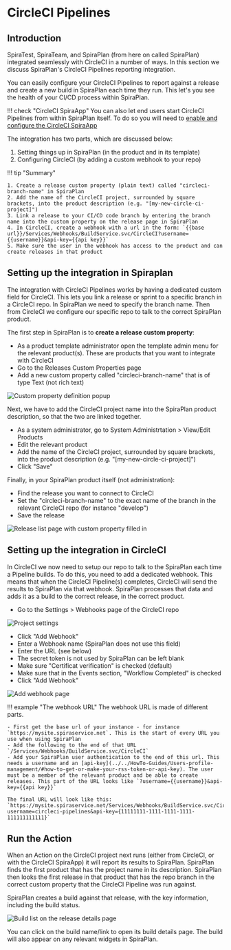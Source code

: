 # CircleCI Pipelines

## Introduction
SpiraTest, SpiraTeam, and SpiraPlan (from here on called SpiraPlan) integrated seamlessly with CircleCI in a number of ways. In this section we discuss SpiraPlan's CircleCI Pipelines reporting integration.

You can easily configure your CircleCI Pipelines to report against a release and create a new build in SpiraPlan each time they run. This let's you see the health of your CI/CD process within SpiraPlan. 

!!! check "CircleCI SpiraApp"
    You can also let end users start CircleCI Pipelines from within SpiraPlan itself. To do so you will need to [enable and configure the CircleCI SpiraApp](../../SpiraApps/CircleCI)

The integration has two parts, which are discussed below:

1. Setting things up in SpiraPlan (in the product and in its template)
2. Configuring CircleCI (by adding a custom webhook to your repo)

!!! tip "Summary"

    1. Create a release custom property (plain text) called "circleci-branch-name" in SpiraPlan
    2. Add the name of the CircleCI project, surrounded by square brackets, into the product description (e.g. "[my-new-circle-ci-project]")
    3. Link a release to your CI/CD code branch by entering the branch name into the custom property on the release page in SpiraPlan
    4. In CircleCI, create a webhook with a url in the form: `{{base url}}/Services/Webhooks/BuildService.svc/CircleCI?username={{username}}&api-key={{api key}}`
    5. Make sure the user in the webhook has access to the product and can create releases in that product


## Setting up the integration in Spiraplan

The integration with CircleCI Pipelines works by having a dedicated custom field for CircleCI. This lets you link a release or sprint to a specific branch in a CircleCI repo. In SpiraPlan we need to specify the branch name. Then from CircleCI we configure our specific repo to talk to the correct SpiraPlan product.

The first step in SpiraPlan is to **create a release custom property**:

- As a product template administrator open the template admin menu for the relevant product(s). These are products that you want to integrate with CircleCI
- Go to the Releases Custom Properties page
- Add a new custom property called "circleci-branch-name" that is of type Text (not rich text)

![Custom property definition popup](img/circleci-pipelines-custom-property-definition.png)

Next, we have to add the CircleCI project name into the SpiraPlan product description, so that the two are linked together.

- As a system administrator, go to System Administrtation > View/Edit Products
- Edit the relevant product 
- Add the name of the CircleCI project, surrounded by square brackets, into the product description (e.g. "[my-new-circle-ci-project]") 
- Click "Save"

Finally, in your SpiraPlan product itself (not administration):

- Find the release you want to connect to CircleCI
- Set the "circleci-branch-name" to the exact name of the branch in the relevant CircleCI repo (for instance "develop")
- Save the release

![Release list page with custom property filled in](img/circleci-pipelines-release-page.png)


## Setting up the integration in CircleCI

In CircleCI we now need to setup our repo to talk to the SpiraPlan each time a Pipeline builds. To do this, you need to add a dedicated webhook. This means that when the CircleCI Pipeline(s) completes, CircleCI will send the results to SpiraPlan via that webhook. SpiraPlan processes that data and adds it as a build to the correct release, in the correct product.

- Go to the Settings > Webhooks page of the CircleCI repo

![Project settings](img/circleci-pipelines-repo-settings.png)

- Click "Add Webhook"
- Enter a Webhook name (SpiraPlan does not use this field)
- Enter the URL (see below)
- The secret token is not used by SpiraPlan can be left blank
- Make sure "Certificat verification" is checked (default)
- Make sure that in the Events section, "Workflow Completed" is checked
- Click "Add Webhook"

![Add webhook page](img/circleci-pipelines-repo-webhook.png)

!!! example "The webhook URL"
    The webhook URL is made of different parts.

    - First get the base url of your instance - for instance `https://mysite.spiraservice.net`. This is the start of every URL you use when using SpiraPlan
    - Add the following to the end of that URL `/Services/Webhooks/BuildService.svc/CircleCI`
    - Add your SpiraPlan user authentication to the end of this url. This needs a username and an [api-key](../../HowTo-Guides/Users-profile-management/#how-to-get-or-make-your-rss-token-or-api-key). The user must be a member of the relevant product and be able to create releases. This part of the URL looks like `?username={{username}}&api-key={{api key}}`

    The final URL will look like this: `https://mysite.spiraservice.net/Services/Webhooks/BuildService.svc/CircleCI?username=circleci-pipelines&api-key={11111111-1111-1111-1111-111111111111}`


## Run the Action

When an Action on the CircleCI project next runs (either from CircleCI, or with the CircleCI SpiraApp) it will report its results to SpiraPlan. SpiraPlan finds the first product that has the project name in its description. SpiraPlan then looks the first release in that product that has the repo branch in the correct custom property that the CircleCI Pipeline was run against.

SpiraPlan creates a build against that release, with the key information, including the build status.

![Build list on the release details page](img/circleci-pipelines-build-list.png)

You can click on the build name/link to open its build details page. The build will also appear on any relevant widgets in SpiraPlan.